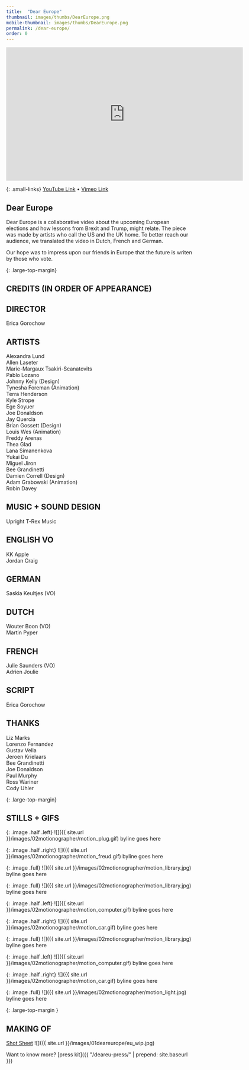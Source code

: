 ```yaml
---
title:  "Dear Europe"
thumbnail: images/thumbs/DearEurope.png
mobile-thumbnail: images/thumbs/DearEurope.png
permalink: /dear-europe/
order: 0
---
```


<div class='embed-container no-bottom-margin'>
    <iframe src="https://player.vimeo.com/video/171939446" width="640" height="360" frameborder="0" webkitallowfullscreen mozallowfullscreen allowfullscreen></iframe>
</div>

{: .small-links}
[YouTube Link](http://vimeo.com/171939446) • [Vimeo Link](http://vimeo.com/171939446)

## Dear Europe
Dear Europe is a collaborative video about the upcoming European elections and how lessons from Brexit and Trump, might relate. The piece was made by artists who call the US and the UK home. To better reach our audience, we translated the video in Dutch, French and German.

Our hope was to impress upon our friends in Europe that the future is writen by those who vote.

{: .large-top-margin}
## CREDITS (IN ORDER OF APPEARANCE)

## DIRECTOR
Erica Gorochow

<p>
    <div class="lists left">
        <h2>ARTISTS</h2>
        Alexandra Lund<br/>
        Allen Laseter<br/>
        Marie-Margaux Tsakiri-Scanatovits<br/>
        Pablo Lozano<br/>
        Johnny Kelly (Design)<br/>
        Tynesha Foreman (Animation)<br/>
        Terra Henderson<br/>
        Kyle Strope<br/>
        Ege Soyuer<br/>
        Joe Donaldson<br/>
        Jay Quercia<br/>
    </div>
    <div class="lists right">
        Brian Gossett (Design)<br/>
        Louis Wes (Animation)<br/>
        Freddy Arenas<br/>
        Thea Glad<br/>
        Lana Simanenkova<br/>
        Yukai Du<br/>
        Miguel Jiron<br/>
        Bee Grandinetti<br/>
        Damien Correll (Design)<br/>
        Adam Grabowski (Animation)<br/>
        Robin Davey<br/>
    </div>
    <div class="clear"></div>
</p>


<p class="large-top-margin">
    <div class="lists left">
        <p>
            <h2>MUSIC + SOUND DESIGN</h2>
            Upright T-Rex Music
        </p>
        <p>
            <h2>ENGLISH VO</h2>
            KK Apple<br/>
            Jordan Craig
        </p>
        <p>
            <h2>GERMAN</h2>
            Saskia Keultjes (VO)
        </p>
        <p>
            <h2>DUTCH</h2>
            Wouter Boon (VO)<br/>
            Martin Pyper
        </p>
        <p>
            <h2>FRENCH</h2>
            Julie Saunders (VO)<br/>
            Adrien Joulie
        </p>
    </div>
    <div class="lists right">
        <p>
            <h2>SCRIPT</h2>
            Erica Gorochow
        </p>
        <p>
            <h2>THANKS</h2>
            Liz Marks<br/>
            Lorenzo Fernandez<br/>
            Gustav Vella<br/>
            Jeroen Krielaars<br/>
            Bee Grandinetti<br/>
            Joe Donaldson<br/>
            Paul Murphy<br/>
            Ross Wariner<br/>
            Cody Uhler
        </p>
    </div>
    <div class="clear"></div>
</p>


{: .large-top-margin}
## STILLS + GIFS

{: .image .half .left}
![]({{ site.url }}/images/02motionographer/motion_plug.gif) byline goes here

{: .image .half .right}
![]({{ site.url }}/images/02motionographer/motion_freud.gif) byline goes here

{: .image .full}
![]({{ site.url }}/images/02motionographer/motion_library.jpg) byline goes here

{: .image .full}
![]({{ site.url }}/images/02motionographer/motion_library.jpg) byline goes here

{: .image .half .left}
![]({{ site.url }}/images/02motionographer/motion_computer.gif) byline goes here

{: .image .half .right}
![]({{ site.url }}/images/02motionographer/motion_car.gif) byline goes here

{: .image .full}
![]({{ site.url }}/images/02motionographer/motion_library.jpg) byline goes here

{: .image .half .left}
![]({{ site.url }}/images/02motionographer/motion_computer.gif) byline goes here

{: .image .half .right}
![]({{ site.url }}/images/02motionographer/motion_car.gif) byline goes here

{: .image .full}
![]({{ site.url }}/images/02motionographer/motion_light.jpg) byline goes here



{: .large-top-margin }
## MAKING OF
[Shot Sheet](https://docs.google.com/spreadsheets/d/1N5A9IW2XWXsn-t3c8Qlc89-Yv5gLCgSP8TTGoViwYts/edit?usp=sharing)
![]({{ site.url }}/images/01deareurope/eu_wip.jpg)


Want to know more? [press kit]({{ "/deareu-press/" | prepend: site.baseurl }})






